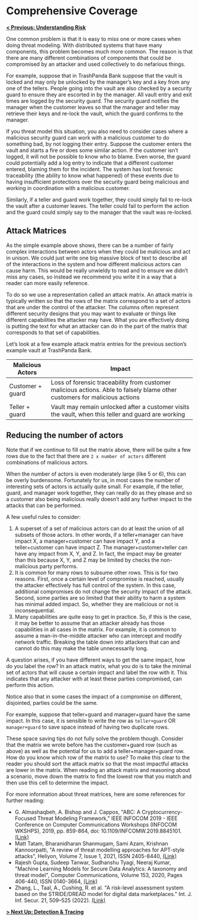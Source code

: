 # Comprehensive Coverage

**[< Previous: Understanding Risk](./understanding-risk.md)**

One common problem is that it is easy to miss one or more cases when doing threat modeling. With distributed systems that have many components, this problem becomes much more common. The reason is that there are many different combinations of components that could be compromised by an attacker and used collectively to do nefarious things.

For example, suppose that in TrashPanda Bank suppose that the vault is locked and may only be unlocked by the manager’s key and a key from any one of the tellers. People going into the vault are also checked by a security guard to ensure they are escorted in by the manager. All vault entry and exit times are logged by the security guard. The security guard notifies the manager when the customer leaves so that the manager and teller may retrieve their keys and re-lock the vault, which the guard confirms to the manager.

If you threat model this situation, you also need to consider cases where a malicious security guard can work with a malicious customer to do something bad, by not logging their entry. Suppose the customer enters the vault and starts a fire or does some similar action. If the customer isn’t logged, it will not be possible to know who to blame. Even worse, the guard could potentially add a log entry to indicate that a different customer entered, blaming them for the incident. The system has lost forensic traceability (the ability to know what happened) of these events due to having insufficient protections over the security guard being malicious and working in coordination with a malicious customer.

Similarly, if a teller and guard work together, they could simply fail to re-lock the vault after a customer leaves. The teller could fail to perform the action and the guard could simply say to the manager that the vault was re-locked.

## Attack Matrices

As the simple example above shows, there can be a number of fairly complex interactions between actors when they could be malicious and act in unison. We could just write one big massive block of text to describe all of the interactions in the system and how different malicious actors can cause harm. This would be really unwieldy to read and to ensure we didn’t miss any cases, so instead we recommend you write it in a way that a reader can more easily reference.

To do so we use a representation called an attack matrix. An attack matrix is typically written so that the rows of the matrix correspond to a set of actors that are under the control of the attacker. The columns often represent different security designs that you may want to evaluate or things like different capabilities the attacker may have. What you are effectively doing is putting the text for what an attacker can do in the part of the matrix that corresponds to that set of capabilities.

Let’s look at a few example attack matrix entries for the previous section’s example vault at TrashPanda Bank.

| Malicious Actors | Impact |
| --- | --- |
| Customer + guard | Loss of forensic traceability from customer malicious actions. Able to falsely blame other customers for malicious actions |
| Teller + guard | Vault may remain unlocked after a customer visits the vault, when this teller and guard are working |

## Reducing the number of actors

Note that if we continue to fill out the matrix above, there will be quite a few rows due to the fact that there are `2 x number of actors` different combinations of malicious actors.

When the number of actors is even moderately large (like 5 or 6), this can be overly burdensome. Fortunately for us, in most cases the number of interesting sets of actors is actually quite small. For example, if the teller, guard, and manager work together, they can really do as they please and so a customer also being malicious really doesn’t add any further impact to the attacks that can be performed.

A few useful rules to consider:

1. A superset of a set of malicious actors can do at least the union of all subsets of those actors. In other words, if a teller+manager can have impact X, a manager+customer can have impact Y, and a teller+customer can have impact Z. The manager+customer+teller can have any impact from X, Y, and Z. In fact, the impact may be greater than this because X, Y, and Z may be limited by checks the non-malicious party performs.
1. It is common for many rows to subsume other rows. This is for two reasons. First, once a certain level of compromise is reached, usually the attacker effectively has full control of the system. In this case, additional compromises do not change the security impact of the attack. Second, some parties are so limited that their ability to harm a system has minimal added impact. So, whether they are malicious or not is inconsequential.
1. Many capabilities are quite easy to get in practice. So, if this is the case, it may be better to assume that an attacker already has those capabilities in all cases in the matrix. For example, it is common to assume a man-in-the-middle attacker who can intercept and modify network traffic. Breaking the table down into attackers that can and cannot do this may make the table unnecessarily long.

A question arises, if you have different ways to get the same impact, how do you label the row? In an attack matrix, what you do is to take the minimal set of actors that will cause a certain impact and label the row with it. This indicates that any attacker with at least these parties compromised, can perform this action.

Notice also that in some cases the impact of a compromise on different, disjointed, parties could be the same.

For example, suppose that teller+guard and manager+guard have the same impact. In this case, it is sensible to write the row as `teller+guard` OR `manager+guard` to save space instead of having two duplicate rows.

These space saving tips do not fully solve the problem though. Consider that the matrix we wrote before has the customer+guard row (such as above) as well as the potential for us to add a teller+manager+guard row. How do you know which row of the matrix to use? To make this clear to the reader you should sort the attack matrix so that the most impactful attacks are lower in the matrix. When reading an attack matrix and reasoning about a scenario, move down the matrix to find the lowest row that you match and then use this cell to determine the impact.

For more information about threat matrices, here are some references for further reading:

- G. Almashaqbeh, A. Bishop and J. Cappos, "ABC: A Cryptocurrency-Focused Threat Modeling Framework," IEEE INFOCOM 2019 - IEEE Conference on Computer Communications Workshops (INFOCOM WKSHPS), 2019, pp. 859-864, doi: 10.1109/INFCOMW.2019.8845101. [(Link)](https://arxiv.org/abs/1903.03422)
- Matt Tatam, Bharanidharan Shanmugam, Sami Azam, Krishnan Kannoorpatti, "A review of threat modelling approaches for APT-style attacks", Heliyon, Volume 7, Issue 1, 2021, ISSN 2405-8440,
[(Link)](https://www.sciencedirect.com/science/article/pii/S2405844021000748)
- Rajesh Gupta, Sudeep Tanwar, Sudhanshu Tyagi, Neeraj Kumar, "Machine Learning Models for Secure Data Analytics: A taxonomy and threat model", Computer Communications,
Volume 153, 2020, Pages 406-440, ISSN 0140-3664,
[(Link)](https://www.sciencedirect.com/science/article/pii/S0140366419318493)
- Zhang, L., Taal, A., Cushing, R. et al. "A risk-level assessment system based on the STRIDE/DREAD model for digital data marketplaces." Int. J. Inf. Secur. 21, 509–525 (2022). [(Link)](https://doi.org/10.1007/s10207-021-00566-3)

**[> Next Up: Detection & Tracing](../response/detection-and-tracing.md)**
